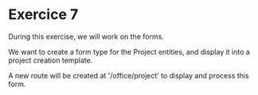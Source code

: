 # Exercice 7

During this exercise, we will work on the forms.

We want to create a form type for the Project entities, and display it into a project creation template.

A new route will be created at '/office/project' to display and process this form.
